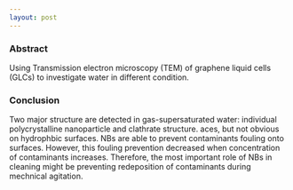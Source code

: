 ```yaml
---
layout: post
---
```


### Abstract
Using Transmission electron microscopy (TEM) of graphene liquid cells (GLCs) to investigate water in different condition.

### Conclusion
Two major structure are detected in gas-supersaturated water: individual polycrystalline nanoparticle and clathrate structure.
aces, but not obvious on hydrophbic surfaces. NBs are able to prevent contaminants fouling onto surfaces. However, this fouling prevention decreased when concentration of contaminants increases. Therefore, the most important role of NBs in cleaning might be preventing redeposition of contaminants during mechnical agitation. 